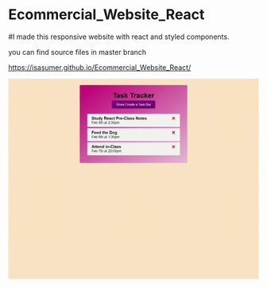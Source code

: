 # Ecommercial_Website_React
#I made this responsive website with react and styled components.

you can find source files in master branch

https://isasumer.github.io/Ecommercial_Website_React/

![alt-text](https://github.com/isasumer/ReactTaskTracker/blob/main/task-tracker/screen-capture.gif)


